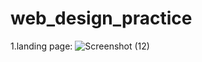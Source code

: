 # web_design_practice

1.landing page:
![Screenshot (12)](https://user-images.githubusercontent.com/69836193/194577795-00bcdb91-8f5b-4d50-bbba-747c1e2614ae.png)
